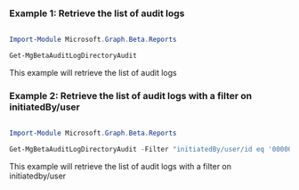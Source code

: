 ### Example 1: Retrieve the list of audit logs

```powershell

Import-Module Microsoft.Graph.Beta.Reports

Get-MgBetaAuditLogDirectoryAudit

```
This example will retrieve the list of audit logs

### Example 2: Retrieve the list of audit logs with a filter on initiatedBy/user

```powershell

Import-Module Microsoft.Graph.Beta.Reports

Get-MgBetaAuditLogDirectoryAudit -Filter "initiatedBy/user/id eq '00000000-0000-0000-0000-000000000000'" 

```
This example will retrieve the list of audit logs with a filter on initiatedby/user

